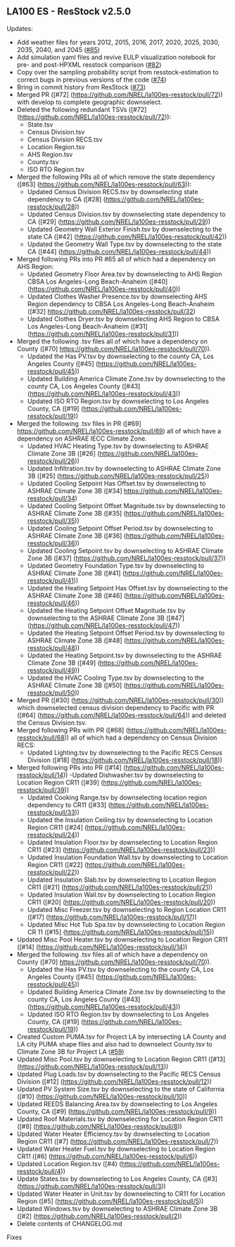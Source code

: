 ## LA100 ES - ResStock v2.5.0 

Updates: 
- Add weather files for years 2012, 2015, 2016, 2017, 2020, 2025, 2030, 2035, 2040, and 2045 ([#85](https://github.com/NREL/la100es-resstock/pull/85))
- Add simulation yaml files and revive EULP visualization notebook for pre- and post-HPXML resstock comparison ([#82](https://github.com/NREL/la100es-resstock/pull/82))
- Copy over the sampling probability script from resstock-estimation to correct bugs in previous versions of the code ([#74](https://github.com/NREL/la100es-resstock/pull/74))
- Bring in commit history from ResStock ([#73](https://github.com/NREL/la100es-resstock/pull/73))
- Merged PR ([#72] (https://github.com/NREL/la100es-resstock/pull/72)) with develop to complete geographic downselect. 
- Deleted the following redundant TSVs ([#72] (https://github.com/NREL/la100es-resstock/pull/72)):
	- State.tsv 
	- Census Division.tsv
	- Census Division RECS.tsv
	- Location Region.tsv
	- AHS Region.tsv
	- County.tsv
	- ISO RTO Region.tsv
- Merged the following PRs all of which remove the state dependency ([#63] (https://github.com/NREL/la100es-resstock/pull/63)): 
	- Updated Census Division RECS.tsv by downselecting state dependency to CA ([#28] (https://github.com/NREL/la100es-resstock/pull/28))
	- Updated Census Division.tsv by downselecting state dependency to CA ([#29] (https://github.com/NREL/la100es-resstock/pull/29))
	- Updated Geometry Wall Exterior Finish.tsv by downselecting to the state CA ([#42] (https://github.com/NREL/la100es-resstock/pull/42))
	- Updated the Geometry Wall Type.tsv by downselecting to the state CA ([#44] (https://github.com/NREL/la100es-resstock/pull/44))
- Merged following PRs into PR #65 all of which had a dependency on AHS Region:
	- Updated Geometry Floor Area.tsv by downselecting to AHS Region CBSA Los Angeles-Long Beach-Anaheim ([#40] (https://github.com/NREL/la100es-resstock/pull/40))
	- Updated Clothes Washer Presence.tsv by downselecting AHS Region dependency to CBSA Los Angeles-Long Beach-Anaheim ([#32] https://github.com/NREL/la100es-resstock/pull/32) 
	- Updated Clothes Dryer.tsv by downselecting AHS Region to CBSA Los Angeles-Long Beach-Anaheim ([#31] (https://github.com/NREL/la100es-resstock/pull/31))
- Merged the following .tsv files all of which have a dependency on County ([#70] https://github.com/NREL/la100es-resstock/pull/70)). 
	- Updated the Has PV.tsv by downselecting to the county CA, Los Angeles County ([#45] (https://github.com/NREL/la100es-resstock/pull/45))
	- Updated Building America Climate Zone.tsv by downselecting to the county CA, Los Angeles County ([#43] (https://github.com/NREL/la100es-resstock/pull/43))
	- Updated ISO RTO Region.tsv by downselecting to Los Angeles County, CA ([#19] (https://github.com/NREL/la100es-resstock/pull/19))
- Merged the following .tsv  files in PR ([#69] https://github.com/NREL/la100es-resstock/pull/69) all of which have a dependency on ASHRAE IECC Climate Zone. 
	- Updated HVAC Heating Type.tsv by downselecting to ASHRAE Climate Zone 3B ([#26] (https://github.com/NREL/la100es-resstock/pull/26))
	- Updated Infiltration.tsv by downselecting to ASHRAE Climate Zone 3B ([#25] (https://github.com/NREL/la100es-resstock/pull/25))
	- Updated Cooling Setpoint Has Offset.tsv by downselecting to ASHRAE Climate Zone 3B ([#34] https://github.com/NREL/la100es-resstock/pull/34)
	- Updated Cooling Setpoint Offset Magnitude.tsv by downselecting to ASHRAE Climate Zone 3B ([#35] (https://github.com/NREL/la100es-resstock/pull/35))
	- Updated Cooling Setpoint Offset Period.tsv by downselecting to ASHRAE Climate Zone 3B ([#36] (https://github.com/NREL/la100es-resstock/pull/36))
	- Updated Cooling Setpoint.tsv by downselecting to ASHRAE Climate Zone 3B ([#37] (https://github.com/NREL/la100es-resstock/pull/37))
	- Updated Geometry Foundation Type.tsv by downselecting to ASHRAE Climate Zone 3B ([#41] (https://github.com/NREL/la100es-resstock/pull/41))
	- Updated the Heating Setpoint Has Offset.tsv by downselecting to the ASHRAE Climate Zone 3B ([#46] (https://github.com/NREL/la100es-resstock/pull/46))
	- Updated the Heating Setpoint Offset Magnitude.tsv by downselecting to the ASHRAE Climate Zone 3B ([#47] (https://github.com/NREL/la100es-resstock/pull/47))
	- Updated the Heating Setpoint Offset Period.tsv by downselecting to ASHRAE Climate Zone 3B ([#48] (https://github.com/NREL/la100es-resstock/pull/48))
	- Updated the Heating Setpoint.tsv by downselecting to the ASHRAE Climate Zone 3B ([#49] (https://github.com/NREL/la100es-resstock/pull/49))
	- Updated the HVAC Cooling Type.tsv by downselecting to the ASHRAE Climate Zone 3B ([#50] (https://github.com/NREL/la100es-resstock/pull/50))
- Merged PR ([#30] (https://github.com/NREL/la100es-resstock/pull/30)) which downselected census division dependency to Pacific with PR ([#64] (https://github.com/NREL/la100es-resstock/pull/64)) and deleted the Census Division.tsv. 
- Merged following PRs with PR ([#68] (https://github.com/NREL/la100es-resstock/pull/68)) all of which had a dependency on Census Division RECS:
	- Updated Lighting.tsv by downselecting to the Pacific RECS Census Division ([#18] (https://github.com/NREL/la100es-resstock/pull/18))
- Merged following PRs into PR ([#14] (https://github.com/NREL/la100es-resstock/pull/14))
	-Updated Dishwasher.tsv by downselecting to Location Region CR11 ([#39] (https://github.com/NREL/la100es-resstock/pull/39))
	- Updated Cooking Range.tsv by downselecting location region dependency to CR11 ([#33] (https://github.com/NREL/la100es-resstock/pull/33))
	- Updated the Insulation Ceiling.tsv by downselecting to Location Region CR11 ([#24] (https://github.com/NREL/la100es-resstock/pull/24))
	- Updated Insulation Floor.tsv by downselecting to Location Region CR11 ([#23] (https://github.com/NREL/la100es-resstock/pull/23))
	- Updated Insulation Foundation Wall.tsv by downselecting to Location Region CR11 ([#22] (https://github.com/NREL/la100es-resstock/pull/22))
	- Updated Insulation Slab.tsv by downselecting to Location Region CR11 ([#21] (https://github.com/NREL/la100es-resstock/pull/21))
	- Updated Insulation Wall.tsv by downselecting to Location Region CR11 ([#20] (https://github.com/NREL/la100es-resstock/pull/20))
	- Updated Misc Freezer.tsv by downselecting to Region Location CR11 ([#17] (https://github.com/NREL/la100es-resstock/pull/17))
	- Updated Misc Hot Tub Spa.tsv by downselecting to Location Region CR 11 ([#15] (https://github.com/NREL/la100es-resstock/pull/15))
- Updated Misc Pool Heater.tsv by downselecting to Location Region CR11 ([#14] (https://github.com/NREL/la100es-resstock/pull/14))
- Merged the following .tsv files all of which have a dependency on County ([#70] https://github.com/NREL/la100es-resstock/pull/70)). 
	- Updated the Has PV.tsv by downselecting to the county CA, Los Angeles County ([#45] (https://github.com/NREL/la100es-resstock/pull/45))
	- Updated Building America Climate Zone.tsv by downselecting to the county CA, Los Angeles County ([#43] (https://github.com/NREL/la100es-resstock/pull/43))
	- Updated ISO RTO Region.tsv by downselecting to Los Angeles County, CA ([#19] (https://github.com/NREL/la100es-resstock/pull/19))
- Created Custom PUMA.tsv for Project LA by intersecting LA County and LA city PUMA shape files and also had to downselect County.tsv to Climate Zone 3B for Project LA ([#59](https://github.com/NREL/la100es-resstock/pull/59))
- Updated Misc Pool.tsv by downselecting to Location Region CR11 ([#13] (https://github.com/NREL/la100es-resstock/pull/13))
- Updated Plug Loads.tsv by downselecting to the Pacific RECS Census Division ([#12] (https://github.com/NREL/la100es-resstock/pull/12))
- Updated PV System Size.tsv by downselecting to the state of California ([#10] (https://github.com/NREL/la100es-resstock/pull/10))
- Updated REEDS Balancing Area.tsv by downselecting to Los Angeles County, CA ([#9] (https://github.com/NREL/la100es-resstock/pull/9))
- Updated Roof Materials.tsv by downselecting for Location Region CR11 ([#8] (https://github.com/NREL/la100es-resstock/pull/8))
- Updated Water Heater Efficiency.tsv by downselecting to Location Region CR11 ([#7] (https://github.com/NREL/la100es-resstock/pull/7))
- Updated Water Heater Fuel.tsv by downselecting to Location Region CR11 ([#6] (https://github.com/NREL/la100es-resstock/pull/6))
- Updated Location Region.tsv ([#4) (https://github.com/NREL/la100es-resstock/pull/4))
- Update States.tsv by downselecting to Los Angeles County, CA ([#3] (https://github.com/NREL/la100es-resstock/pull/3))
- Updated Water Heater in Unit.tsv  by downselecting to CR11 for Location Region ([#5] (https://github.com/NREL/la100es-resstock/pull/5))
- Updated Windows.tsv by downselecting to ASHRAE Climate Zone 3B ([#2] (https://github.com/NREL/la100es-resstock/pull/2))
- Delete contents of CHANGELOG.md

Fixes